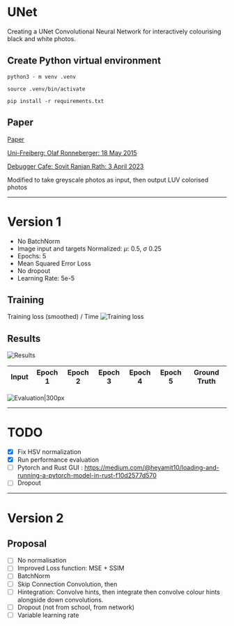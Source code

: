 # UNet
Creating a UNet Convolutional Neural Network for interactively colourising black and white photos.

## Create Python virtual environment
```python3 - m venv .venv```

```source .venv/bin/activate```

```pip install -r requirements.txt```

## Paper
[Paper](paper/1505.04597v1.pdf)

[Uni-Freiberg: Olaf Ronneberger: 18 May 2015](https://lmb.informatik.uni-freiburg.de/people/ronneber/u-net/)

[Debugger Cafe: Sovit Ranjan Rath: 3 April 2023](https://debuggercafe.com/unet-from-scratch-using-pytorch/)

Modified to take greyscale photos as input, then output LUV colorised photos


----
# Version 1
- No BatchNorm
- Image input and targets Normalized: $\mu$: 0.5, $\sigma$ 0.25 
- Epochs: 5
- Mean Squared Error Loss
- No dropout
- Learning Rate: 5e-5

## Training
Training loss (smoothed) / Time
![Training loss](<runs/Pasted image.png>)

## Results
![Results](examples/_combined_img.png)


Input | Epoch 1 | Epoch 2 | Epoch 3 | Epoch 4 | Epoch 5 | Ground Truth 
----- | ----- | ----- | ----- | ----- | ----- | ----- | 


![Evaluation|300px](examples/eval_fig.png)


------

# TODO
- [x] Fix HSV normalization
- [x] Run performance evaluation
- [ ] Pytorch and Rust GUI : https://medium.com/@heyamit10/loading-and-running-a-pytorch-model-in-rust-f10d2577d570
- [ ] Dropout

-----

# Version 2 
## Proposal
 - [ ] No normalisation 
 - [ ] Improved Loss function: MSE + SSIM
 - [ ] BatchNorm
 - [ ] Skip Connection Convolution, then
 - [ ] Hintegration: Convolve hints, then integrate then convolve colour hints alongside down convolutions.
 - [ ] Dropout (not from school, from network)
 - [ ] Variable learning rate